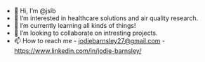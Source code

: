 - 👋 Hi, I’m @jslb
- 👀 I’m interested in healthcare solutions and air quality research.
- 🌱 I’m currently learning all kinds of things!
- 💞️ I’m looking to collaborate on intresting projects.
- 📫 How to reach me
      - jodiebarnsley27@gmail.com
      - https://www.linkedin.com/in/jodie-barnsley/

<!---
jslb/jslb is a ✨ special ✨ repository because its `README.md` (this file) appears on your GitHub profile.
You can click the Preview link to take a look at your changes.
--->
